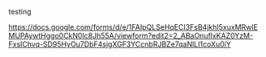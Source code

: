 testing 


https://docs.google.com/forms/d/e/1FAIpQLSeHqECI3FsB4jkhI5xuxMRwlEMUPAywtHggo0CkN0lc8Jh55A/viewform?edit2=2_ABaOnuflxKAZ0YzM-FxsIChvq-SD95HyOu7DbF4sjgXGF3YCcnbRJBZe7qaNlLI1coXu0iY
